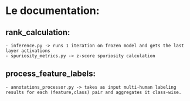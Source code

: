 # Le documentation:    

## rank_calculation:
	- inference.py -> runs 1 iteration on frozen model and gets the last layer activations     
	- spuriosity_metrics.py -> z-score spuriosity calculation         
## process_feature_labels:        
    - annotations_processor.py -> takes as input multi-human labeling results for each (feature,class) pair and aggregates it class-wise.